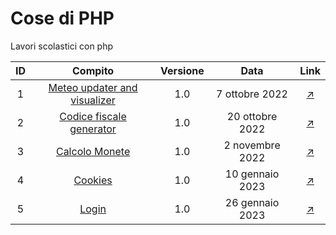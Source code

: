 # Cose di PHP
Lavori scolastici con php

| ID |             Compito             | Versione |       Data      | Link |
|:--:|:-------------------------------:|:--------:|:---------------:|:---------------:|
|  1 | [Meteo updater and visualizer](https://jonathanstuff.altervista.org/cose-PHP/Meteo)    |    1.0   |  7 ottobre 2022 | [↗](https://jonathanstuff.altervista.org/cose-PHP/Meteo)
|  2 | [Codice fiscale generator](https://jonathanstuff.altervista.org/cose-PHP/CodiceFiscale)    |    1.0   |  20 ottobre 2022 | [↗](https://jonathanstuff.altervista.org/cose-PHP/CodiceFiscale)
|  3 | [Calcolo Monete](https://jonathanstuff.altervista.org/cose-PHP/Monete)    |    1.0   |  2 novembre 2022 | [↗](https://jonathanstuff.altervista.org/cose-PHP/Monete)
|  4 | [Cookies](https://jonathanstuff.altervista.org/cose-PHP/Cookies)    |    1.0   |  10 gennaio 2023 | [↗](https://jonathanstuff.altervista.org/cose-PHP/Cookies)
|  5 | [Login](https://jonathanstuff.altervista.org/cose-PHP/Login)    |    1.0   |  26 gennaio 2023 | [↗](https://jonathanstuff.altervista.org/cose-PHP/Login)


